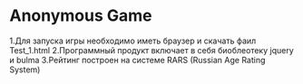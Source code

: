 # Anonymous Game
1.Для запуска игры необходимо иметь браузер и скачать фаил Test_1.html
2.Программный продукт включает в себя биоблеотеку jquery и bulma
3.Рейтинг построен на системе RARS (Russian Age Rating System)
